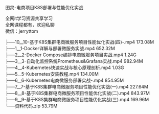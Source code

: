 图灵-电商项目K8S部署与性能优化实战

全网it学习资源共享学习<br>全网课程都有，欢迎私聊<br>微信：jerryttom<br>

├──10__10-基于K8S集群电商微服务项目性能优化实战(四)-.mp4 173.08M<br> ├──1__1-Docker详解与部署微服务实战.mp4 652.32M<br> ├──2__2-Docker Compose编排电商微服务项目实战.mp4 1.24G<br> ├──3__3-自动化监控系统Prometheus&amp;Grafana实战.mp4 982.94M<br> ├──4__4-Kubernetes快速实战与核心原理剖析.mp4 1.03G<br> ├──5__5-Kubernetes安装教程.mp4 134.00M<br> ├──6__6-Kubernetes电商微服务部署实战-.mp4 854.95M<br> ├──7__7-基于K8S集群电商微服务项目性能优化实战(一).mp4 227.64M<br> ├──8__8-基于K8S集群电商微服务项目性能优化实战(二).mp4 843.97M<br> ├──9__9-基于K8S集群电商微服务项目性能优化实战(三).mp4 169.96M<br> └──资料代码.zip 53.79M